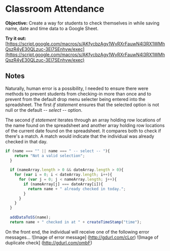 # Classroom Attendance
**Objective:** Create a way for students to check themselves in while saving name, date and time data to a Google Sheet.

**Try it out:** [https://script.google.com/macros/s/AKfycbzAgy1WyRXrFauwN4l3RX1WMhQszR4yE30QLzuc-3El7SEnhvw/exec](https://script.google.com/macros/s/AKfycbzAgy1WyRXrFauwN4l3RX1WMhQszR4yE30QLzuc-3El7SEnhvw/exec)

## Notes
Naturally, human error is a possibility, I needed to ensure there were methods to prevent students from checking-in more than once and to prevent from the default drop menu selecter being entered into the spreadsheet. The first *if statement* ensures that the selected option is not null or the default *-- select --* option.

The second *if statement* iterates through an array holding row locations of the name found on the spreadsheet and another array holding row locations of the current date found on the spreadsheet. It compares both to check if there's a match. A match would indicate that the individual was already checked in that day.

```javascript
if (name === "" || name === " -- select -- "){
    return "Not a valid selection";
  }
  
  if (nameArray.length > 0 && dateArray.length > 0){
    for (var i = 0; i < dateArray.length; i++){
      for (var j = 0; j < nameArray.length; j++){
        if (nameArray[j] === dateArray[i]){
          return name + " already checked in today.";
        }
      }
    }
  }
  
  addDataToSS(name);
  return name + " checked in at " + createTimeStamp("time");
  ```

On the front end, the individual will receive one of the following error messages...
![Image of error message]
(http://gdurl.com/cLor)
![Image of duplicate check]
(http://gdurl.com/ombF)
